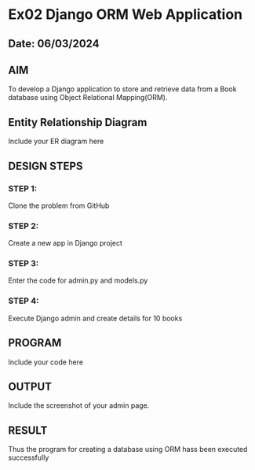 # Ex02 Django ORM Web Application
## Date: 06/03/2024
## AIM
To develop a Django application to store and retrieve data from a Book database using Object Relational Mapping(ORM).

## Entity Relationship Diagram

Include your ER diagram here

## DESIGN STEPS

### STEP 1:
Clone the problem from GitHub

### STEP 2:
Create a new app in Django project

### STEP 3:
Enter the code for admin.py and models.py

### STEP 4:
Execute Django admin and create details for 10 books

## PROGRAM

Include your code here

## OUTPUT

Include the screenshot of your admin page.


## RESULT
Thus the program for creating a database using ORM hass been executed successfully
